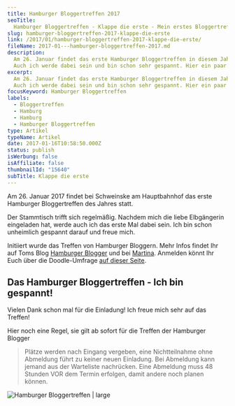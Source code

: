 ```yaml
---
title: Hamburger Bloggertreffen 2017
seoTitle:
  Hamburger Bloggertreffen - Klappe die erste - Mein erstes Bloggertreffen
slug: hamburger-bloggertreffen-2017-klappe-die-erste
link: /2017/01/hamburger-bloggertreffen-2017-klappe-die-erste/
fileName: 2017-01---hamburger-bloggertreffen-2017.md
description:
  Am 26. Januar findet das erste Hamburger Bloggertreffen in diesem Jahr statt.
  Auch ich werde dabei sein und bin schon sehr gespannt. Hier ein paar Infos...
excerpt:
  Am 26. Januar findet das erste Hamburger Bloggertreffen in diesem Jahr statt.
  Auch ich werde dabei sein und bin schon sehr gespannt. Hier ein paar Infos...
focusKeyword: Hamburger Bloggertreffen
labels:
  - Bloggertreffen
  - Hamburg
  - Hamburg
  - Hamburger Bloggertreffen
type: Artikel
typeName: Artikel
date: 2017-01-16T10:58:50.000Z
status: publish
isWerbung: false
isAffiliate: false
thumbnailId: "15640"
subTitle: Klappe die erste
---
```


Am 26. Januar 2017 findet bei Schweinske am Hauptbahnhof das erste Hamburger
Bloggertreffen des Jahres statt.

Der Stammtisch trifft sich regelmäßig. Nachdem mich die liebe Elbgängerin
eingeladen hat, werde auch ich das erste Mal dabei sein. Ich bin schon
unheimlich gespannt darauf und freue mich.

Initiiert wurde das Treffen von Hamburger Bloggern. Mehr Infos findet Ihr auf
Toms Blog
<a href="https://bloggerhamburg.wordpress.com/2017/01/08/erstes-hamburger-blogger-stammtisch-treffen-2017/" target="_blank" rel="noopener">Hamburger
Blogger</a> und bei
<a href="http://tinabhh.de/2017/01/hamburger-blogger-01-2017/" target="_blank" rel="noopener">Martina</a>.
Anmelden könnt Ihr Euch über die Doodle-Umfrage
<a href="http://doodle.com/poll/awcv6xd5azfi4db5" target="_blank" rel="noopener">auf
dieser Seite</a>.

## Das Hamburger Bloggertreffen - Ich bin gespannt!

Vielen Dank schon mal für die Einladung! Ich freue mich sehr auf das Treffen!

Hier noch eine Regel, sie gilt ab sofort für die Treffen der Hamburger Blogger

<blockquote>Plätze werden nach Eingang vergeben, eine Nichtteilnahme ohne Abmeldung führt zu keiner neuen Einladung. Bei Abmeldung kann jemand aus der Warteliste nachrücken. Eine Abmeldung muss 48 Stunden VOR dem Termin erfolgen, damit andere noch planen können.</blockquote>

![Hamburger Bloggertreffen | large](http://cardamonchai.com/wp-content/uploads/2017/01/24196669955_612eada51f_k-800x307.jpg)

<span style="border-radius: 2px; text-indent: 20px; width: auto; padding: 0px 4px 0px 0px; text-align: center; font: bold 11px/20px 'Helvetica Neue',Helvetica,sans-serif; color: #ffffff; background: #bd081c no-repeat scroll 3px 50% / 14px 14px; position: absolute; opacity: 1; z-index: 8675309; display: none; cursor: pointer;">Merken</span>
